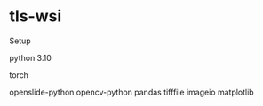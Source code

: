 # tls-wsi


Setup

python 3.10

torch

openslide-python
opencv-python
pandas
tifffile
imageio
matplotlib

